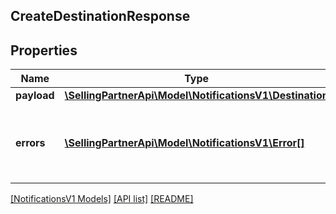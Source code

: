 ## CreateDestinationResponse

## Properties

Name | Type | Description | Notes
------------ | ------------- | ------------- | -------------
**payload** | [**\SellingPartnerApi\Model\NotificationsV1\Destination**](Destination.md) |  | [optional]
**errors** | [**\SellingPartnerApi\Model\NotificationsV1\Error[]**](Error.md) | A list of error responses returned when a request is unsuccessful. | [optional]

[[NotificationsV1 Models]](../) [[API list]](../../Api) [[README]](../../../README.md)
